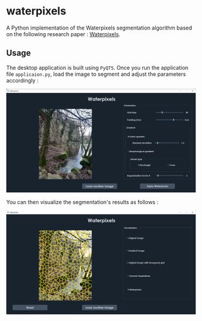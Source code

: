 # waterpixels

A Python implementation of the Waterpixels segmentation algorithm based on the following research paper : [Waterpixels](https://hal.archives-ouvertes.fr/hal-01212760/document).


## Usage

The desktop application is built using `PyQT5`. Once you run the application file `applicaion.py`, load the image to segment and adjust the parameters accordingly :

![Interface 1](/interface1.png)

You can then visualize the segmentation's results as follows : 

![Interface 2](/interface2.png)

